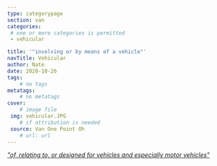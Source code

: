 ```yaml
---
type: categorypage
section: van
categories: 
 # one or more categories is permitted
 - vehicular

title: '"involving or by means of a vehicle"'
navTitle: Vehicular
author: Nate
date: 2020-10-26
tags:
	# no tags
metatags:
	# no metatags
cover: 
	# image file
 img: vehicular.JPG
	# if attribution is needed
 source: Van One Point Oh
	# url: url
---
```


[*"of, relating to, or designed for vehicles and especially motor vehicles"*](https://www.merriam-webster.com/dictionary/vehicular)


